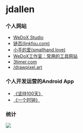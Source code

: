 # jdallen
### 个人网站
- [WeDoX Studio](https://bumingniao.com)
- [链否(linkfou.com)](https://linkfou.com/index.html?target_user=8E69E7AF-0072-FB97-9582-80562EE07EA3-1733066798-14805)
- [小手的爱(smallhand.love)](https://smallhand.love)
- [WeDoX工作室：常用的工具网站](https://www.wedox.org/)
- <a href="https://3timer.com" title="Remote-controlled Countdown Timer" rel="dofollow">3timer.com</a>
- <a href="https://drawpixel.art" title="Remote-controlled Pixel Artboard" rel="dofollow">/drawpixel.art</a>

### 个人开发运营的Android App
- [《坚持100天》](https://bumingniao.com/plan/)
- [《一个时钟》](https://bumingniao.com/clock/)


### 统计
<img align="center" src="https://github-readme-stats.vercel.app/api?username=WeDoX"/>
